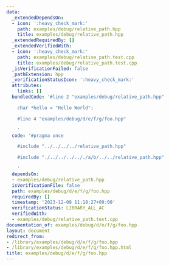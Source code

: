 ```yaml
---
data:
  _extendedDependsOn:
  - icon: ':heavy_check_mark:'
    path: examples/debug/relative_path.hpp
    title: examples/debug/relative_path.hpp
  _extendedRequiredBy: []
  _extendedVerifiedWith:
  - icon: ':heavy_check_mark:'
    path: examples/debug/relative_path.test.cpp
    title: examples/debug/relative_path.test.cpp
  _isVerificationFailed: false
  _pathExtension: hpp
  _verificationStatusIcon: ':heavy_check_mark:'
  attributes:
    links: []
  bundledCode: '#line 2 "examples/debug/relative_path.hpp"

    char *hello = "Hello World";

    #line 4 "examples/debug/d/e/f/g/foo.hpp"

    '
  code: '#pragma once

    #include "../../../../relative_path.hpp"

    #include "./../../../.././a/b/../../relative_path.hpp"

    '
  dependsOn:
  - examples/debug/relative_path.hpp
  isVerificationFile: false
  path: examples/debug/d/e/f/g/foo.hpp
  requiredBy: []
  timestamp: '2023-12-08 11:18:27+09:00'
  verificationStatus: LIBRARY_ALL_AC
  verifiedWith:
  - examples/debug/relative_path.test.cpp
documentation_of: examples/debug/d/e/f/g/foo.hpp
layout: document
redirect_from:
- /library/examples/debug/d/e/f/g/foo.hpp
- /library/examples/debug/d/e/f/g/foo.hpp.html
title: examples/debug/d/e/f/g/foo.hpp
---
```

